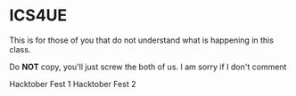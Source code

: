 # ICS4UE
This is for those of you that do not understand what is happening in this class.

Do __NOT__ copy, you'll just screw the both of us.
I am sorry if I don't comment

Hacktober Fest 1
Hacktober Fest 2
